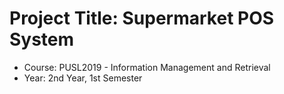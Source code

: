 # Project Title: Supermarket POS System
- Course: PUSL2019 - Information Management and Retrieval
- Year: 2nd Year, 1st Semester
